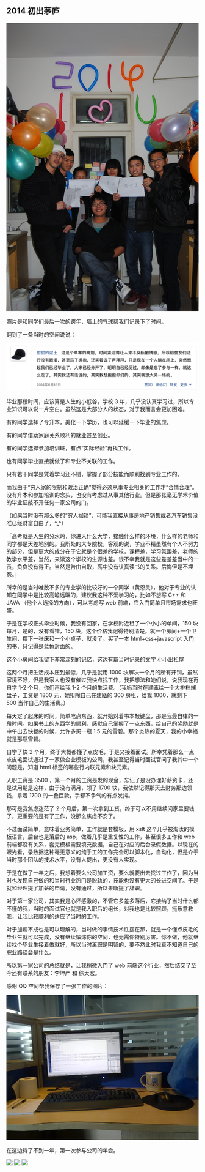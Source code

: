 ## 2014 初出茅庐

![](./2014/1.jpeg)

照片是和同学们最后一次的跨年，墙上的气球帮我们记录下了时间。

翻到了一条当时的空间说说：

![](./2014/2.png)

毕业那段时间，应该算是人生的小低谷，学校 3 年，几乎没认真学习过，所以专业知识可以说一片空白。虽然这是大部分人的状态，对于我而言会更加困难。

有的同学选择了专升本，美化一下学历，也可以延缓一下毕业的焦虑。

有的同学借助家庭关系顺利的就业甚至创业。

有的同学选择参加培训班，有点“实际经验”再找工作。

也有同学毕业直接就做了和专业不关联的工作。

只有若干同学是凭着学习还不错，掌握了部分技能而顺利找到专业工作的。

而我由于“穷人家的限制和政治正确”觉得必须从事专业相关的工作才“合情合理”。没有升本和参加培训的念头，也没有考虑过从事其他行业。但是那张毫无学术价值的毕业证敲不开任何一家公司的门。

（如果当时没有那么多的“穷人枷锁”，可能我直接从事房地产销售或者汽车销售没准已经财富自由了，^\_^）

「高考就是人生的分水岭，你进入什么大学，接触什么样的环境，什么样的老师和同学都是天差地别的。我所处的大专院校，客观的说，学业不精虽然有个人不努力的部分，但是更大的成分在于它就是个很差的学校，课程差，学习氛围差，老师的教学水平差，当然，来读这个学校的生源也差。很不幸我就是这些差差差当中的一员，负负没有得正。当然是咎由自取，高中没有认真读书的关系。后悔但是不埋怨。」

所幸的是当时唯数不多的专业学的比较好的一个同学（黄恩灵），他对于专业的认知在同学中是比较高瞻远瞩的，建议我这种不爱学习的，比如不想写 C++ 和 JAVA （他个人选择的方向），可以考虑写 web 前端，它入门简单且市场需求也旺盛。

于是在学校正式毕业时候，我没有回家，在学校附近租了一个小小的单间，150 块每月，是的，没有看错，150 块，这个价格我记得特别清楚。就一个房间+一个卫生间，摆下一张床和一个小桌子，就没了。买了一本 html+css+javascript 入门的书，只记得是蓝色封面的。

这个小房间给我留下非常深刻的记忆，这边有篇当时记录的文字 [小小出租屋](../../2014/小小出租屋.md)

这两个月把生活成本压到最低，几乎是就用 1000 块解决一个月的所有开销，虽然家境不好，但是我家人也没有催过我快点找工作，我把想法和她们说，说我现在再自学 1-2 个月，你们再给我 1-2 个月的生活费。（我妈当时在建瓯给一个大排档端盘子，工资是 1800 元，她扣除自己在建瓯的 300 房租，给我 1000，就剩下 500 当作自己的生活费。）

每天定了起床的时间，简单吃点东西，就开始对着书本敲键盘，那是我最自律的一段时间。如果书上的东西学的顺利，感觉自己掌握了一点东西，给自己的奖励就是中午出去快餐的时候，允许多买一瓶 1.5 元的雪碧。那个炎热的夏天，我的小幸福就是那瓶雪碧。

自学了快 2 个月，终于大概都懂了点皮毛，于是又接着面试。所幸凭着那么一点点皮毛面试通过了一家做企业模板的公司，我甚至记得当时面试官问了我其中一个问题是，知道 html 标签的哪些行内联元素和块元素。

入职工资是 3500 ，第一个月的工资是发的现金，忘记了是没办理好薪资卡，还是试用期是这样，由于没有满月，领了 1700 块，我依然记得那天去财务那边领钱，拿着 1700 的一叠巨款，手都不争气的有点发抖。

那可是我焦虑迷茫了 2 个月后，第一次拿到工资，终于可以不用继续问家里要钱了，更重要的是有了工作，没那么焦虑不安了。

不过面试简单，意味着业务简单，工作就是套模板，用 xslt 这个几乎被淘汰的模板语言，后台也是落后的 asp，做着几乎是重复性的工作，甚至很多工作和 web 前端都没有关系，套完模板需要填充数据，自己在对应的后台录假数据。以现在的眼光看，录数据这种毫无意义的纯手工的工作完全可以脚本化，自动化，但是介于当时那个团队的技术水平，没有人提出，更没有人实现。

于是在做了一年之后，我想着要么公司加工资，要么就要出去找过工作了，因为当时也发现自己做的和当时行业热门是脱轨的，技能也没有更大的长进空间了。于是就和经理提了加薪的申请，没有通过，所以果断提了辞职。

对于第一家公司，其实我是心怀感激的，不管它多差多落后，它接纳了当时什么都不懂的我，当时的面试官也就是我入职后的组长，对我也是比较照顾，挺乐意教我，让我比较顺利的适应了当时的工作。

对于加薪不成也是可以理解的，当时做的事情技术性摆在那，就是一个懂点皮毛的毕业生就可以完成，没有继续锻炼你的空间，也无需你特别厉害。你不做，他就继续找个毕业生接着做就好，所以当时离职是明智的，要不然此时我真不知道自己的职业路径会是什么。

所以第一家公司的总结就是，让我稍微入门了 web 前端这个行业，然后结交了至今还有联系的朋友：李坤严 和 徐天宏。

感谢 QQ 空间帮我保存了一张工作的图片：

![](./2014/3.jpeg)

在这边待了不到一年，第一次参与公司的年会。

<PicturesScrollX :width="300">
<img src="./2014/y1.jpeg" />
<img src="./2014/y2.jpeg" />
<img src="./2014/y3.jpeg" />

</PicturesScrollX>
